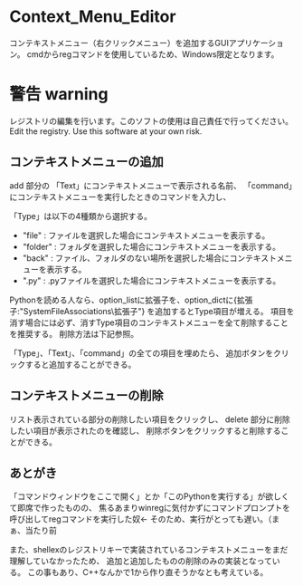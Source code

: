# Context_Menu_Editor
コンテキストメニュー（右クリックメニュー）を追加するGUIアプリケーション。
cmdからregコマンドを使用しているため、Windows限定となります。

# 警告 warning
レジストリの編集を行います。このソフトの使用は自己責任で行ってください。
Edit the registry. Use this software at your own risk.

## コンテキストメニューの追加
add 部分の
「Text」にコンテキストメニューで表示される名前、
「command」にコンテキストメニューを実行したときのコマンドを入力し、

「Type」は以下の4種類から選択する。
 - "file"   : ファイルを選択した場合にコンテキストメニューを表示する。
 - "folder" : フォルダを選択した場合にコンテキストメニューを表示する。
 - "back"   : ファイル、フォルダのない場所を選択した場合にコンテキストメニューを表示する。
 - ".py"    : .pyファイルを選択した場合にコンテキストメニューを表示する。

Pythonを読める人なら、option_listに拡張子を、option_dictに{拡張子:"SystemFileAssociations\\拡張子"}
を追加するとType項目が増える。
項目を消す場合には必ず、消すType項目のコンテキストメニューを全て削除することを推奨する。
削除方法は下記参照。

「Type」、「Text」、「command」の全ての項目を埋めたら、
追加ボタンをクリックすると追加することができる。

## コンテキストメニューの削除

リスト表示されている部分の削除したい項目をクリックし、
delete 部分に削除したい項目が表示されたのを確認し、
削除ボタンをクリックすると削除することができる。

## あとがき
「コマンドウィンドウをここで開く」とか「このPythonを実行する」が欲しくて即席で作ったものの、
焦るあまりwinregに気付かずにコマンドプロンプトを呼び出してregコマンドを実行した奴←
そのため、実行がとっても遅い。（まぁ、当たり前

また、shellexのレジストリキーで実装されているコンテキストメニューをまだ理解していなかったため、
追加と追加したものの削除のみの実装となっている。
この事もあり、C++なんかで1から作り直そうかなとも考えている。

